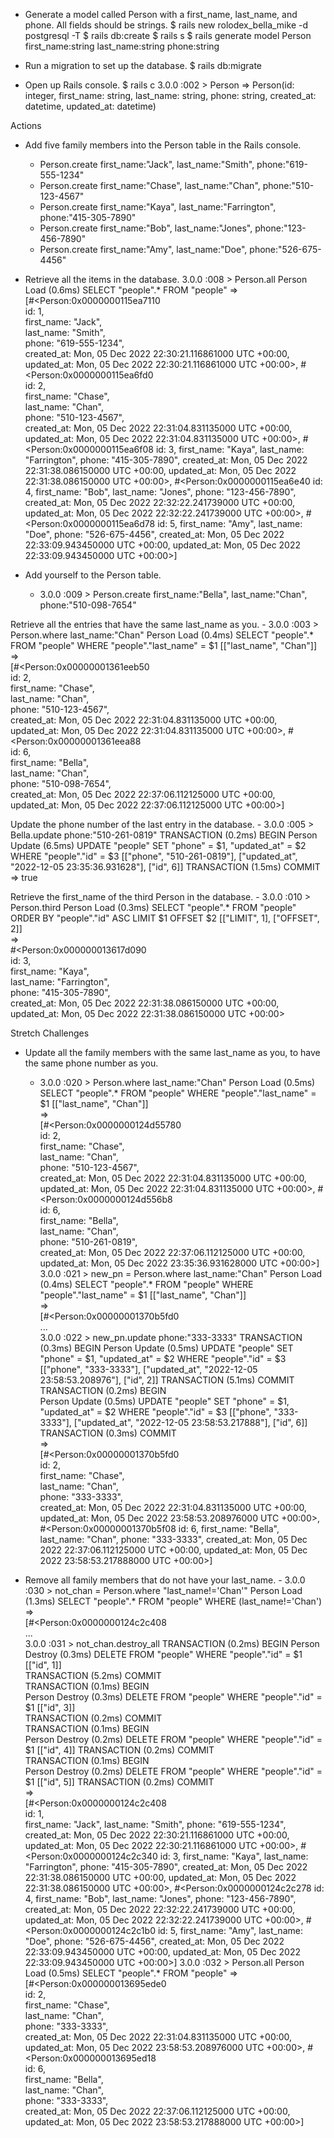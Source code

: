 - Generate a model called Person with a first_name, last_name, and phone. All fields should be strings.
    $ rails new rolodex_bella_mike  -d postgresql -T
    $ rails db:create
    $ rails s
    $ rails generate model Person first_name:string last_name:string phone:string

- Run a migration to set up the database.
    $ rails db:migrate 

- Open up Rails console.
    $ rails c
3.0.0 :002 > Person
 => Person(id: integer, first_name: string, last_name: string, phone: string, created_at: datetime, updated_at: datetime) 

Actions

- Add five family members into the Person table in the Rails console.
    - Person.create first_name:"Jack", last_name:"Smith", phone:"619-555-1234"
    - Person.create first_name:"Chase", last_name:"Chan", phone:"510-123-4567"
    - Person.create first_name:"Kaya", last_name:"Farrington", phone:"415-305-7890"
    - Person.create first_name:"Bob", last_name:"Jones", phone:"123-456-7890"
    - Person.create first_name:"Amy", last_name:"Doe", phone:"526-675-4456"

- Retrieve all the items in the database.
    3.0.0 :008 > Person.all
  Person Load (0.6ms)  SELECT "people".* FROM "people"
 =>                                                           
[#<Person:0x0000000115ea7110                                  
  id: 1,                                                      
  first_name: "Jack",                                         
  last_name: "Smith",                                         
  phone: "619-555-1234",                                      
  created_at: Mon, 05 Dec 2022 22:30:21.116861000 UTC +00:00, 
  updated_at: Mon, 05 Dec 2022 22:30:21.116861000 UTC +00:00>,
 #<Person:0x0000000115ea6fd0                                  
  id: 2,                                                      
  first_name: "Chase",                                        
  last_name: "Chan",                                          
  phone: "510-123-4567",                                      
  created_at: Mon, 05 Dec 2022 22:31:04.831135000 UTC +00:00, 
  updated_at: Mon, 05 Dec 2022 22:31:04.831135000 UTC +00:00>,
 #<Person:0x0000000115ea6f08
  id: 3,
  first_name: "Kaya",
  last_name: "Farrington",
  phone: "415-305-7890",
  created_at: Mon, 05 Dec 2022 22:31:38.086150000 UTC +00:00,
  updated_at: Mon, 05 Dec 2022 22:31:38.086150000 UTC +00:00>,
 #<Person:0x0000000115ea6e40
  id: 4,
  first_name: "Bob",
  last_name: "Jones",
  phone: "123-456-7890",
  created_at: Mon, 05 Dec 2022 22:32:22.241739000 UTC +00:00,
  updated_at: Mon, 05 Dec 2022 22:32:22.241739000 UTC +00:00>,
 #<Person:0x0000000115ea6d78
  id: 5,
  first_name: "Amy",
  last_name: "Doe",
  phone: "526-675-4456",
  created_at: Mon, 05 Dec 2022 22:33:09.943450000 UTC +00:00,
  updated_at: Mon, 05 Dec 2022 22:33:09.943450000 UTC +00:00>] 

- Add yourself to the Person table.
    - 3.0.0 :009 > Person.create first_name:"Bella", last_name:"Chan", phone:"510-098-7654"
    
Retrieve all the entries that have the same last_name as you.
    - 3.0.0 :003 > Person.where last_name:"Chan"
    Person Load (0.4ms)  SELECT "people".* FROM "people" WHERE "people"."last_name" = $1  [["last_name", "Chan"]]                                             
    =>                                                           
    [#<Person:0x00000001361eeb50                                  
    id: 2,                                                      
    first_name: "Chase",                                        
    last_name: "Chan",                                          
    phone: "510-123-4567",                                      
    created_at: Mon, 05 Dec 2022 22:31:04.831135000 UTC +00:00, 
    updated_at: Mon, 05 Dec 2022 22:31:04.831135000 UTC +00:00>,
    #<Person:0x00000001361eea88                                  
    id: 6,                                                      
    first_name: "Bella",                                        
    last_name: "Chan",                                          
    phone: "510-098-7654",                                      
    created_at: Mon, 05 Dec 2022 22:37:06.112125000 UTC +00:00,
    updated_at: Mon, 05 Dec 2022 22:37:06.112125000 UTC +00:00>] 

Update the phone number of the last entry in the database.
    - 3.0.0 :005 > Bella.update phone:"510-261-0819"
    TRANSACTION (0.2ms)  BEGIN
    Person Update (6.5ms)  UPDATE "people" SET "phone" = $1, "updated_at" = $2 WHERE "people"."id" = $3  [["phone", "510-261-0819"], ["updated_at", "2022-12-05 23:35:36.931628"], ["id", 6]]
    TRANSACTION (1.5ms)  COMMIT                                         
    => true 

Retrieve the first_name of the third Person in the database.
    - 3.0.0 :010 > Person.third
    Person Load (0.3ms)  SELECT "people".* FROM "people" ORDER BY "people"."id" ASC LIMIT $1 OFFSET $2  [["LIMIT", 1], ["OFFSET", 2]]                         
    =>                                                           
    #<Person:0x000000013617d090                                   
    id: 3,                                                       
    first_name: "Kaya",                                          
    last_name: "Farrington",                                     
    phone: "415-305-7890",                                       
    created_at: Mon, 05 Dec 2022 22:31:38.086150000 UTC +00:00,  
    updated_at: Mon, 05 Dec 2022 22:31:38.086150000 UTC +00:00> 

Stretch Challenges

- Update all the family members with the same last_name as you, to have the same phone number as you.
    - 3.0.0 :020 > Person.where last_name:"Chan"
  Person Load (0.5ms)  SELECT "people".* FROM "people" WHERE "people"."last_name" = $1  [["last_name", "Chan"]]                                                      
 =>                                                                    
[#<Person:0x0000000124d55780                                           
  id: 2,                                                               
  first_name: "Chase",                                                 
  last_name: "Chan",                                                   
  phone: "510-123-4567",                                               
  created_at: Mon, 05 Dec 2022 22:31:04.831135000 UTC +00:00, 
  updated_at: Mon, 05 Dec 2022 22:31:04.831135000 UTC +00:00>,
 #<Person:0x0000000124d556b8                                  
  id: 6,                                                      
  first_name: "Bella",                                        
  last_name: "Chan",                                          
  phone: "510-261-0819",                                      
  created_at: Mon, 05 Dec 2022 22:37:06.112125000 UTC +00:00,
  updated_at: Mon, 05 Dec 2022 23:35:36.931628000 UTC +00:00>] 
3.0.0 :021 > new_pn = Person.where last_name:"Chan"
  Person Load (0.4ms)  SELECT "people".* FROM "people" WHERE "people"."last_name" = $1  [["last_name", "Chan"]]                                                      
 =>                                                                    
[#<Person:0x00000001370b5fd0                                           
...                                                                    
3.0.0 :022 > new_pn.update phone:"333-3333"
  TRANSACTION (0.3ms)  BEGIN
  Person Update (0.5ms)  UPDATE "people" SET "phone" = $1, "updated_at" = $2 WHERE "people"."id" = $3  [["phone", "333-3333"], ["updated_at", "2022-12-05 23:58:53.208976"], ["id", 2]]
  TRANSACTION (5.1ms)  COMMIT                                          
  TRANSACTION (0.2ms)  BEGIN                                           
  Person Update (0.5ms)  UPDATE "people" SET "phone" = $1, "updated_at" = $2 WHERE "people"."id" = $3  [["phone", "333-3333"], ["updated_at", "2022-12-05 23:58:53.217888"], ["id", 6]]
  TRANSACTION (0.3ms)  COMMIT                                          
 =>                                                                    
[#<Person:0x00000001370b5fd0                               
  id: 2,                                                   
  first_name: "Chase",                                     
  last_name: "Chan",                                       
  phone: "333-3333",                                       
  created_at: Mon, 05 Dec 2022 22:31:04.831135000 UTC +00:00,
  updated_at: Mon, 05 Dec 2022 23:58:53.208976000 UTC +00:00>,
 #<Person:0x00000001370b5f08
  id: 6,
  first_name: "Bella",
  last_name: "Chan",
  phone: "333-3333",
  created_at: Mon, 05 Dec 2022 22:37:06.112125000 UTC +00:00,
  updated_at: Mon, 05 Dec 2022 23:58:53.217888000 UTC +00:00>]

- Remove all family members that do not have your last_name.
        - 3.0.0 :030 > not_chan = Person.where "last_name!='Chan'"
    Person Load (1.3ms)  SELECT "people".* FROM "people" WHERE (last_name!='Chan')
    =>                                                                                           
    [#<Person:0x0000000124c2c408                                                                  
    ...                                                                                           
    3.0.0 :031 > not_chan.destroy_all
    TRANSACTION (0.2ms)  BEGIN
    Person Destroy (0.3ms)  DELETE FROM "people" WHERE "people"."id" = $1  [["id", 1]]          
    TRANSACTION (5.2ms)  COMMIT                                                                 
    TRANSACTION (0.1ms)  BEGIN                                                                  
    Person Destroy (0.3ms)  DELETE FROM "people" WHERE "people"."id" = $1  [["id", 3]]          
    TRANSACTION (0.2ms)  COMMIT                                                                 
    TRANSACTION (0.1ms)  BEGIN                            
    Person Destroy (0.2ms)  DELETE FROM "people" WHERE "people"."id" = $1  [["id", 4]]
    TRANSACTION (0.2ms)  COMMIT                           
    TRANSACTION (0.1ms)  BEGIN                            
    Person Destroy (0.2ms)  DELETE FROM "people" WHERE "people"."id" = $1  [["id", 5]]
    TRANSACTION (0.2ms)  COMMIT                           
    =>                                                     
    [#<Person:0x0000000124c2c408                            
    id: 1,                                                
    first_name: "Jack",
    last_name: "Smith",
    phone: "619-555-1234",
    created_at: Mon, 05 Dec 2022 22:30:21.116861000 UTC +00:00,
    updated_at: Mon, 05 Dec 2022 22:30:21.116861000 UTC +00:00>,
    #<Person:0x0000000124c2c340
    id: 3,
    first_name: "Kaya",
    last_name: "Farrington",
    phone: "415-305-7890",
    created_at: Mon, 05 Dec 2022 22:31:38.086150000 UTC +00:00,
    updated_at: Mon, 05 Dec 2022 22:31:38.086150000 UTC +00:00>,
    #<Person:0x0000000124c2c278
    id: 4,
    first_name: "Bob",
    last_name: "Jones",
    phone: "123-456-7890",
    created_at: Mon, 05 Dec 2022 22:32:22.241739000 UTC +00:00,
    updated_at: Mon, 05 Dec 2022 22:32:22.241739000 UTC +00:00>,
    #<Person:0x0000000124c2c1b0
    id: 5,
    first_name: "Amy",
    last_name: "Doe",
    phone: "526-675-4456",
    created_at: Mon, 05 Dec 2022 22:33:09.943450000 UTC +00:00,
    updated_at: Mon, 05 Dec 2022 22:33:09.943450000 UTC +00:00>] 
    3.0.0 :032 > Person.all
    Person Load (0.5ms)  SELECT "people".* FROM "people"
    =>                                                           
    [#<Person:0x000000013695ede0                                  
    id: 2,                                                      
    first_name: "Chase",                                        
    last_name: "Chan",                                          
    phone: "333-3333",                                          
    created_at: Mon, 05 Dec 2022 22:31:04.831135000 UTC +00:00, 
    updated_at: Mon, 05 Dec 2022 23:58:53.208976000 UTC +00:00>,
    #<Person:0x000000013695ed18                                  
    id: 6,                                                      
    first_name: "Bella",                                        
    last_name: "Chan",                                          
    phone: "333-3333",                                          
    created_at: Mon, 05 Dec 2022 22:37:06.112125000 UTC +00:00, 
    updated_at: Mon, 05 Dec 2022 23:58:53.217888000 UTC +00:00>] 